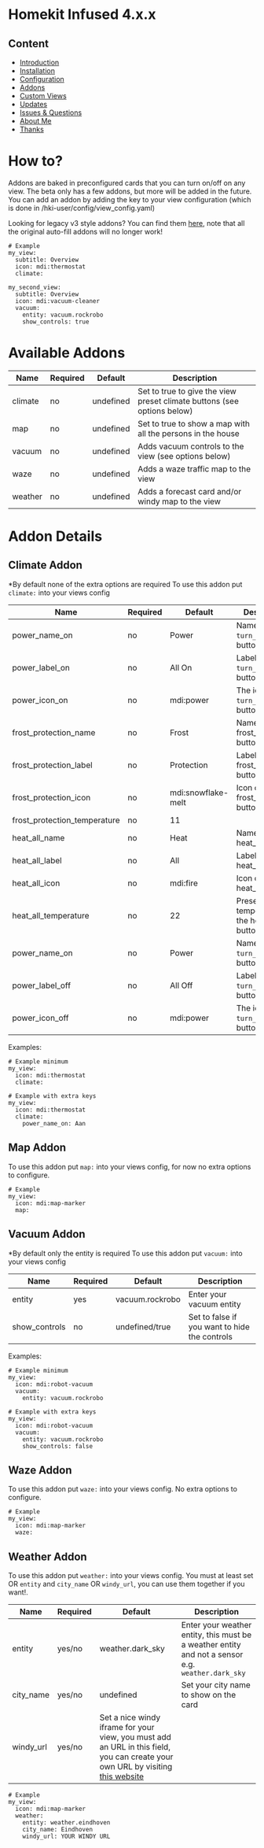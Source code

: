 # Homekit Infused 4.x.x

## Content
- [Introduction](index.md)
- [Installation](installation.md)
- [Configuration](configuration.md)
- [Addons](addons.md)
- [Custom Views](custom_views.md)
- [Updates](updates.md)
- [Issues & Questions](issues.md)
- [About Me](about.md)
- [Thanks](thanks.md)

# How to?
Addons are baked in preconfigured cards that you can turn on/off on any view. The beta only has a few addons, but more will be added in the future. You can add an addon by adding the key to your view configuration (which is done in /hki-user/config/view_config.yaml)

Looking for legacy v3 style addons? You can find them [here](legacy_addons.md), note that all the original auto-fill addons will no longer work!

```
# Example
my_view:
  subtitle: Overview
  icon: mdi:thermostat
  climate:

my_second_view:
  subtitle: Overview
  icon: mdi:vacuum-cleaner
  vacuum:
    entity: vacuum.rockrobo
    show_controls: true
```
# Available Addons

| Name | Required | Default | Description |
|----------------------------------|-------------|----------------------|-----------------------------------------------------------------------------------------------------------------------------------------------------------------------------------|
| climate | no | undefined | Set to true to give the view preset climate buttons (see options below) |
| map | no | undefined | Set to true to show a map with all the persons in the house |
| vacuum | no | undefined | Adds vacuum controls to the view (see options below) |
| waze | no | undefined | Adds a waze traffic map to the view |
| weather | no | undefined | Adds a forecast card and/or windy map to the view |

# Addon Details

## Climate Addon
*By default none of the extra options are required
To use this addon put `climate:` into your views config

| Name | Required | Default | Description |
|----------------------------------|-------------|----------------------|-----------------------------------------------------------------------------------------------------------------------------------------------------------------------------------|
| power_name_on | no | Power | Name of the `turn_on` power button |
| power_label_on | no | All On | Label of the `turn_on` power button |
| power_icon_on | no | mdi:power | The icon of the `turn_on` power button |
| frost_protection_name | no | Frost | Name of the frost_protection button |
| frost_protection_label | no | Protection | Label of the frost_protection button |
| frost_protection_icon | no | mdi:snowflake-melt | Icon of the frost_protection button |
| frost_protection_temperature | no | 11 | | preset temperature of the frost_protection button |
| heat_all_name | no | Heat | Name of the heat_all button |
| heat_all_label | no | All | Label of the heat_all button |
| heat_all_icon | no | mdi:fire | Icon of the heat_all button |
| heat_all_temperature | no | 22 | Preset temperature of the heat_all button |
| power_name_on | no | Power | Name of the `turn_off` power button |
| power_label_off | no | All Off | Label of the `turn_off` power button |
| power_icon_off | no | mdi:power | The icon of the `turn_off` power button |

Examples:
```
# Example minimum
my_view:
  icon: mdi:thermostat
  climate:
```
```
# Example with extra keys
my_view:
  icon: mdi:thermostat
  climate:
    power_name_on: Aan
```
## Map Addon
To use this addon put `map:` into your views config, for now no extra options to configure.
```
# Example
my_view:
  icon: mdi:map-marker
  map: 
```

## Vacuum Addon
*By default only the entity is required
To use this addon put `vacuum:` into your views config

| Name | Required | Default | Description |
|----------------------------------|-------------|----------------------|-----------------------------------------------------------------------------------------------------------------------------------------------------------------------------------|
| entity | yes | vacuum.rockrobo | Enter your vacuum entity |
| show_controls | no | undefined/true | Set to false if you want to hide the controls |

Examples:
```
# Example minimum
my_view:
  icon: mdi:robot-vacuum
  vacuum:
    entity: vacuum.rockrobo
```
```
# Example with extra keys
my_view:
  icon: mdi:robot-vacuum
  vacuum:
    entity: vacuum.rockrobo
    show_controls: false
```

## Waze Addon
To use this addon put `waze:` into your views config. No extra options to configure.
```
# Example
my_view:
  icon: mdi:map-marker
  waze: 
```

## Weather Addon
To use this addon put `weather:` into your views config. You must at least set OR `entity` and `city_name` OR `windy_url`, you can use them together if you want!.

| Name | Required | Default | Description |
|----------------------------------|-------------|----------------------|-----------------------------------------------------------------------------------------------------------------------------------------------------------------------------------|
| entity | yes/no | weather.dark_sky | Enter your weather entity, this must be a weather entity and not a sensor e.g. `weather.dark_sky` |
| city_name | yes/no | undefined | Set your city name to show on the card |
| windy_url | yes/no | Set a nice windy iframe for your view, you must add an URL in this field, you can create your own URL by visiting [this website](https://www.windy.com/-Embed-widget-on-page/widgets?) |

```
# Example
my_view:
  icon: mdi:map-marker
  weather:
    entity: weather.eindhoven
    city_name: Eindhoven
    windy_url: YOUR WINDY URL
```

